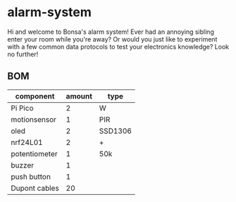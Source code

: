 # alarm-system
Hi and welcome to Bonsa's alarm system! Ever had an annoying sibling enter your room while you're away? Or would you just like to experiment with a few common data protocols to test your electronics knowledge? Look no further! 
## BOM
| component | amount | type |
| --- | --- | --- |
| Pi Pico | 2  | W |
| motionsensor | 1 | PIR |
| oled  | 2  | SSD1306 |
| nrf24L01  | 2  | + |
| potentiometer  | 1  | 50k |
| buzzer | 1 | |
| push button | 1 | |
| Dupont cables | 20 | |

